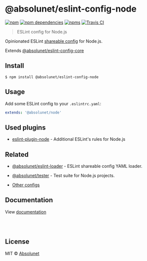 # @absolunet/eslint-config-node

[![npm](https://img.shields.io/npm/v/@absolunet/eslint-config-node.svg)](https://www.npmjs.com/package/@absolunet/eslint-config-node)
[![npm dependencies](https://david-dm.org/absolunet/eslint-config/status.svg?path=packages/node)](https://david-dm.org/absolunet/eslint-config?path=packages/node)
[![npms](https://badges.npms.io/%40absolunet%2Feslint-config-node.svg)](https://npms.io/search?q=%40absolunet%2Feslint-config-node)
[![Travis CI](https://travis-ci.com/absolunet/eslint-config.svg?branch=master)](https://travis-ci.com/absolunet/eslint-config/builds)

> ESLint config for Node.js

Opinionated ESLint [shareable config](https://eslint.org/docs/developer-guide/shareable-configs.html) for Node.js.

Extends [@absolunet/eslint-config-core](https://github.com/absolunet/eslint-config)


## Install

```
$ npm install @absolunet/eslint-config-node
```


## Usage

Add some ESLint config to your `.eslintrc.yaml`:

```yaml
extends: '@absolunet/node'
```


## Used plugins

- [eslint-plugin-node](https://github.com/mysticatea/eslint-plugin-node) - Additional ESLint's rules for Node.js



## Related

- [@absolunet/eslint-loader](https://github.com/absolunet/node-eslint-loader) - ESLint shareable config YAML loader.

- [@absolunet/tester](https://github.com/absolunet/node-tester) - Test suite for Node.js projects.

- [Other configs](https://github.com/absolunet/eslint-config)


## Documentation

View [documentation](https://documentation.absolunet.com/eslint-config/node)






<br><br>

## License
MIT © [Absolunet](https://absolunet.com)
